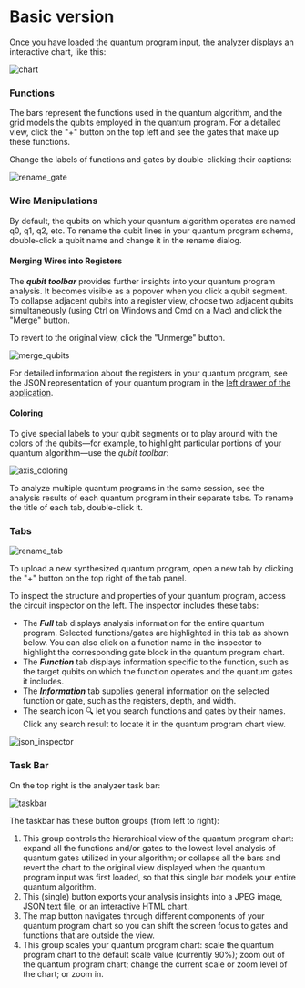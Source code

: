 # Basic version

Once you have loaded the quantum program input, the analyzer displays an interactive chart, like this:

![chart](../../../resources/knapsack_1_tab.png)

### Functions

The bars represent the functions used in the quantum algorithm, and the grid models the qubits employed in the quantum program. For a detailed view, click the "+" button on the top left and see the gates that make up these functions.

Change the labels of functions and gates by double-clicking their captions:

![rename_gate](../../resources/gate_rename.mov.gif)

### Wire Manipulations

By default, the qubits on which your quantum algorithm operates are named q0, q1, q2, etc. To rename the qubit lines in your quantum program schema, double-click a qubit name and change it in the rename dialog.

#### Merging Wires into Registers

The **_qubit toolbar_** provides further insights into your quantum program analysis. It becomes visible as a popover when you click a qubit segment. To collapse adjacent qubits into a register view, choose two adjacent qubits simultaneously (using Ctrl on Windows and Cmd on a Mac) and click the "Merge" button.

To revert to the original view, click the "Unmerge" button.

![merge_qubits](../../../resources/qubit%20merge.gif)

For detailed information about the registers in your quantum program, see the JSON representation of your quantum program in the [left drawer of the application](#left-drawer).

#### Coloring

To give special labels to your qubit segments or to play around with the colors of the qubits—for example, to highlight particular portions of your quantum algorithm—use the _qubit toolbar_:

![axis_coloring](../../../resources/qubit%20toolbar.gif)

To analyze multiple quantum programs in the same session, see the analysis results of each quantum program in their separate tabs. To rename the title of each tab, double-click it.

### Tabs

![rename_tab](../../../resources/rename_tab.mov.gif)

To upload a new synthesized quantum program, open a new tab by clicking the "+" button on the top right of the tab panel.

<span id="left-drawer">To inspect the structure and properties of your quantum program, access the circuit inspector on the left. The inspector includes these tabs:</span>

-   The **_Full_** tab displays analysis information for the entire quantum program. Selected functions/gates are highlighted in this tab as shown below. You can also click on a function name in the inspector to highlight the corresponding gate block in the quantum program chart.
-   The **_Function_** tab displays information specific to the function, such as the target qubits on which the function operates and the quantum gates it includes.
-   The **_Information_** tab supplies general information on the selected function or gate, such as the registers, depth, and width.
-   The search icon &#x1F50D; let you search functions and gates by their names. Click any search result to locate it in the quantum program chart view.

![json_inspector](../../../resources/json_inspector.gif)

### Task Bar

On the top right is the analyzer task bar:

![taskbar](../../../resources/taskbar.png)

The taskbar has these button groups (from left to right):

1. This group controls the hierarchical view of the quantum program chart: expand all the functions and/or gates to the lowest level analysis of quantum gates utilized in your algorithm; or collapse all the bars and revert the chart to the original view displayed when the quantum program input was first loaded, so that this single bar models your entire quantum algorithm.
2. This (single) button exports your analysis insights into a JPEG image, JSON text file, or an interactive HTML chart.
3. The map button navigates through different components of your quantum program chart so you can shift the screen focus to gates and functions that are outside the view.
4. This group scales your quantum program chart: scale the quantum program chart to the default scale value (currently 90%); zoom out of the quantum program chart; change the current scale or zoom level of the chart; or zoom in.
